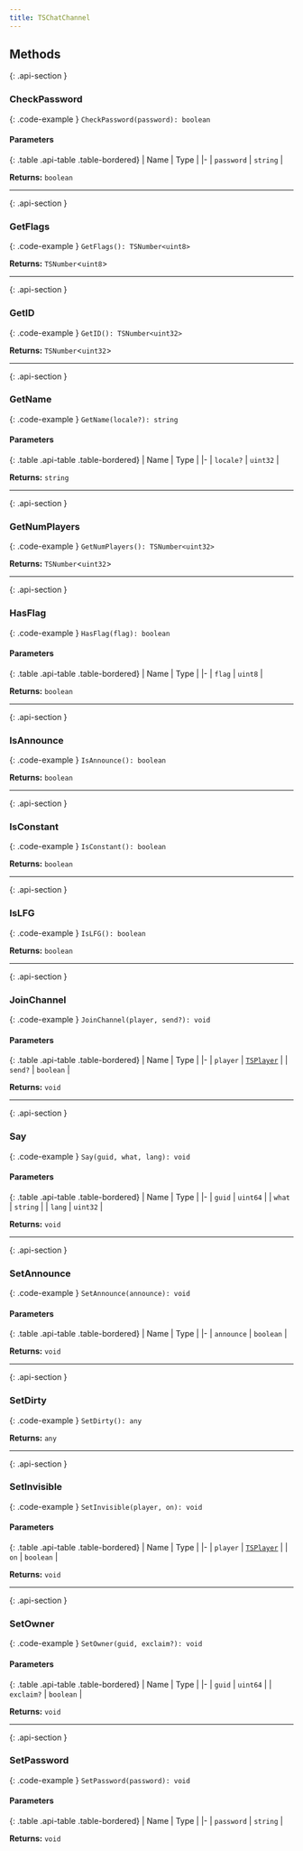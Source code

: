 ```yaml
---
title: TSChatChannel
---
```



## Methods

{: .api-section }
### CheckPassword

{: .code-example }
`CheckPassword(password): boolean`

#### Parameters

{: .table .api-table .table-bordered}
| Name | Type |
|-
| `password` | `string` |

**Returns:** 
`boolean`

___

{: .api-section }
### GetFlags

{: .code-example }
`GetFlags(): TSNumber<uint8>`

**Returns:** 
`TSNumber`<`uint8`\>

___

{: .api-section }
### GetID

{: .code-example }
`GetID(): TSNumber<uint32>`

**Returns:** 
`TSNumber`<`uint32`\>

___

{: .api-section }
### GetName

{: .code-example }
`GetName(locale?): string`

#### Parameters

{: .table .api-table .table-bordered}
| Name | Type |
|-
| `locale?` | `uint32` |

**Returns:** 
`string`

___

{: .api-section }
### GetNumPlayers

{: .code-example }
`GetNumPlayers(): TSNumber<uint32>`

**Returns:** 
`TSNumber`<`uint32`\>

___

{: .api-section }
### HasFlag

{: .code-example }
`HasFlag(flag): boolean`

#### Parameters

{: .table .api-table .table-bordered}
| Name | Type |
|-
| `flag` | `uint8` |

**Returns:** 
`boolean`

___

{: .api-section }
### IsAnnounce

{: .code-example }
`IsAnnounce(): boolean`

**Returns:** 
`boolean`

___

{: .api-section }
### IsConstant

{: .code-example }
`IsConstant(): boolean`

**Returns:** 
`boolean`

___

{: .api-section }
### IsLFG

{: .code-example }
`IsLFG(): boolean`

**Returns:** 
`boolean`

___

{: .api-section }
### JoinChannel

{: .code-example }
`JoinChannel(player, send?): void`

#### Parameters

{: .table .api-table .table-bordered}
| Name | Type |
|-
| `player` | [`TSPlayer`](TSPlayer) |
| `send?` | `boolean` |

**Returns:** 
`void`

___

{: .api-section }
### Say

{: .code-example }
`Say(guid, what, lang): void`

#### Parameters

{: .table .api-table .table-bordered}
| Name | Type |
|-
| `guid` | `uint64` |
| `what` | `string` |
| `lang` | `uint32` |

**Returns:** 
`void`

___

{: .api-section }
### SetAnnounce

{: .code-example }
`SetAnnounce(announce): void`

#### Parameters

{: .table .api-table .table-bordered}
| Name | Type |
|-
| `announce` | `boolean` |

**Returns:** 
`void`

___

{: .api-section }
### SetDirty

{: .code-example }
`SetDirty(): any`

**Returns:** 
`any`

___

{: .api-section }
### SetInvisible

{: .code-example }
`SetInvisible(player, on): void`

#### Parameters

{: .table .api-table .table-bordered}
| Name | Type |
|-
| `player` | [`TSPlayer`](TSPlayer) |
| `on` | `boolean` |

**Returns:** 
`void`

___

{: .api-section }
### SetOwner

{: .code-example }
`SetOwner(guid, exclaim?): void`

#### Parameters

{: .table .api-table .table-bordered}
| Name | Type |
|-
| `guid` | `uint64` |
| `exclaim?` | `boolean` |

**Returns:** 
`void`

___

{: .api-section }
### SetPassword

{: .code-example }
`SetPassword(password): void`

#### Parameters

{: .table .api-table .table-bordered}
| Name | Type |
|-
| `password` | `string` |

**Returns:** 
`void`

